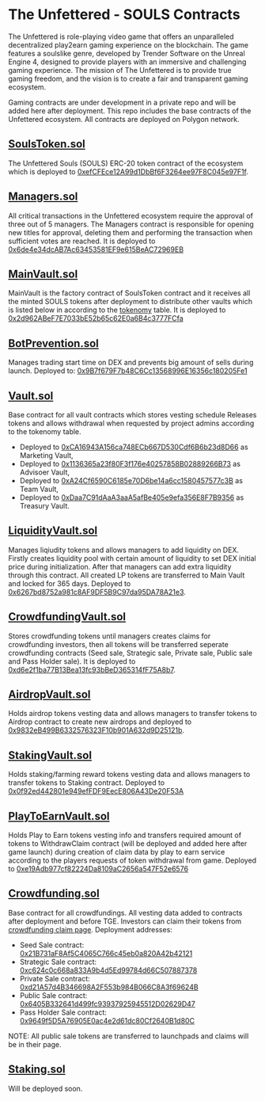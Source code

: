 # The Unfettered - SOULS Contracts
The Unfettered is role-playing video game that offers an unparalleled decentralized play2earn gaming experience on the blockchain. The game features a soulslike genre, developed by Trender Software on the Unreal Engine 4, designed to provide players with an immersive and challenging gaming experience. The mission of The Unfettered is to provide true gaming freedom, and the vision is to create a fair and transparent gaming ecosystem. 

Gaming contracts are under development in a private repo and will be added here after deployment. This repo includes the base contracts of the Unfettered ecosystem. All contracts are deployed on Polygon network.

## [SoulsToken.sol](https://github.com/unfetteredgame/Unfettered-Souls-Contracts/blob/main/contracts/SoulsToken.sol)
The Unfettered Souls (SOULS) ERC-20 token contract of the ecosystem which is deployed to [0xefCFEce12A99d1DbBf6F3264ee97F8C045e97F1f](https://polygonscan.com/address/0xefCFEce12A99d1DbBf6F3264ee97F8C045e97F1f#code). 

## [Managers.sol](https://github.com/unfetteredgame/Unfettered-Souls-Contracts/blob/main/contracts/Managers.sol)
All critical transactions in the Unfettered ecosystem require the approval of three out of 5 managers. The Managers contract is responsible for opening new titles for approval, deleting them and performing the transaction when sufficient votes are reached. It is deployed to [0x6de4e34dcAB7Ac63453581EF9e615BeAC72969EB](https://polygonscan.com/address/0x6de4e34dcAB7Ac63453581EF9e615BeAC72969EB)

## [MainVault.sol](https://github.com/unfetteredgame/Unfettered-Souls-Contracts/blob/main/contracts/MainVault.sol)
MainVault is the factory contract of SoulsToken contract and it receives all the minted SOULS tokens after deployment to distribute other vaults which is listed below in according to the [tokenomy](https://www.theunfettered.io/tokenomics.html) table. It is deployed to [0x2d962ABeF7E7033bE52b65c62E0a6B4c3777FCfa](https://polygonscan.com/address/0x2d962ABeF7E7033bE52b65c62E0a6B4c3777FCfa)

## [BotPrevention.sol](https://github.com/unfetteredgame/Unfettered-Souls-Contracts/blob/main/contracts/BotPrevention.sol)
Manages trading start time on DEX and prevents big amount of sells during launch. Deployed to: [0x9B7f679F7b48C6Cc13568996E16356c180205Fe1](https://polygonscan.com/address/0x9B7f679F7b48C6Cc13568996E16356c180205Fe1)

## [Vault.sol](https://github.com/unfetteredgame/Unfettered-Souls-Contracts/blob/main/contracts/Vaults/Vault.sol)
Base contract for all vault contracts which stores vesting schedule Releases tokens and allows withdrawal when requested by project admins according to the tokenomy table. 

  - Deployed to [0xCA16943A156ca748ECb667D530Cdf6B6b23d8D66](https://polygonscan.com/address/https://polygonscan.com/address/0x6de4e34dcAB7Ac63453581EF9e615BeAC72969EB) as Marketing Vault, 
  -  Deployed to [0x1136365a23f80F3f176e40257858B02889266B73](https://polygonscan.com/address/https://polygonscan.com/address/0x1136365a23f80F3f176e40257858B02889266B73) as Advisoer Vault, 
 -  Deployed to [0xA24Cf6590C6185e70D6be14a6cc1580457577c3B](https://polygonscan.com/address/https://polygonscan.com/address/0xA24Cf6590C6185e70D6be14a6cc1580457577c3B) as Team Vault, 
 -  Deployed to [0xDaa7C91dAaA3aaA5afBe405e9efa356E8F7B9356](https://polygonscan.com/address/https://polygonscan.com/address/0xDaa7C91dAaA3aaA5afBe405e9efa356E8F7B9356) as Treasury Vault.

## [LiquidityVault.sol](https://github.com/unfetteredgame/Unfettered-Souls-Contracts/blob/main/contracts/Vaults/LiquidityVault.sol)
Manages liqiudity tokens and allows managers to add liquidity on DEX. Firstly creates liquidity pool with certain amount of liquidity to set DEX initial price during initialization. After that managers can add extra liquidity through this contract. All created LP tokens are transferred to Main Vault and locked for 365 days. Deployed to [0x6267bd8752a981c8AF9DF5B9C97da95DA78A21e3](https://polygonscan.com/address/https://polygonscan.com/address/0x6267bd8752a981c8AF9DF5B9C97da95DA78A21e3).

## [CrowdfundingVault.sol](https://github.com/unfetteredgame/Unfettered-Souls-Contracts/blob/main/contracts/Vaults/CrowdfundingVault.sol)
Stores crowdfunding tokens until managers creates claims for crowdfunding investors, then all tokens will be transferred seperate crowdfunding contracts (Seed sale, Strategic sale, Private sale, Public sale and Pass Holder sale). It is deployed to [0xd6e2f1ba77B13Bea13fc93bBeD365314fF75A8b7](https://polygonscan.com/address/https://polygonscan.com/address/0xd6e2f1ba77B13Bea13fc93bBeD365314fF75A8b7).

## [AirdropVault.sol](https://github.com/unfetteredgame/Unfettered-Souls-Contracts/blob/main/contracts/Vaults/AirdropVault.sol)
Holds airdrop tokens vesting data and allows managers to transfer tokens to Airdrop contract to create new airdrops and deployed to [0x9832eB499B6332576323F10b901A632d9D25121b](https://polygonscan.com/address/https://polygonscan.com/address/0x9832eB499B6332576323F10b901A632d9D25121b).

## [StakingVault.sol](https://github.com/unfetteredgame/Unfettered-Souls-Contracts/blob/main/contracts/Vaults/StakingVault.sol)
Holds staking/farming reward tokens vesting data and allows managers to transfer tokens to Staking contract. Deployed to [0x0f92ed442801e949efFDF9EecE806A43De20F53A](https://polygonscan.com/address/https://polygonscan.com/address/0x0f92ed442801e949efFDF9EecE806A43De20F53A)

## [PlayToEarnVault.sol](https://github.com/unfetteredgame/Unfettered-Souls-Contracts/blob/main/contracts/Vaults/PlayToEarnVault.sol)
Holds Play to Earn tokens vesting info and transfers required amount of tokens to WithdrawClaim contract (will be deployed and added here after game launch) during creation of claim data by play to earn service according to the players requests of token withdrawal from game. Deployed to [0xe19Adb977cf82224Da8109aC2656a547F52e6576](https://polygonscan.com/address/https://polygonscan.com/address/0xe19Adb977cf82224Da8109aC2656a547F52e6576)

## [Crowdfunding.sol](https://github.com/unfetteredgame/Unfettered-Souls-Contracts/blob/main/contracts/Claimables/Crowdfunding.sol)
Base contract for all crowdfundings. All vesting data added to contracts after deployment and before TGE. Investors can claim their tokens from [crowdfunding claim page](https://crowdfunding.theunfettered.io). Deployment addresses:

- Seed Sale contract: [0x21B731aF8Af5C4065C766c45eb0a820A42b42121](https://polygonscan.com/address/0x21B731aF8Af5C4065C766c45eb0a820A42b42121)
- Strategic Sale contract: [0xc624c0c668a833A9b4d5Ed99784d66C507887378](https://polygonscan.com/address/0xc624c0c668a833A9b4d5Ed99784d66C507887378)
- Private Sale contract: [0xd21A57d4B346698A2F553b984B066C8A3f69624B](https://polygonscan.com/address/0xd21A57d4B346698A2F553b984B066C8A3f69624B)
- Public Sale contract: [0x6405B332641d499fc93937925945512D02629D47](https://polygonscan.com/address/0x6405B332641d499fc93937925945512D02629D47)
- Pass Holder Sale contract: [0x9649f5D5A76905E0ac4e2d61dc80Cf2640B1d80C](https://polygonscan.com/address/0x9649f5D5A76905E0ac4e2d61dc80Cf2640B1d80C)

NOTE: All public sale tokens are transferred to launchpads and claims will be in their page. 

## [Staking.sol](https://github.com/unfetteredgame/Unfettered-Souls-Contracts/blob/main/contracts/Claimables/Staking.sol) 
Will be deployed soon.

